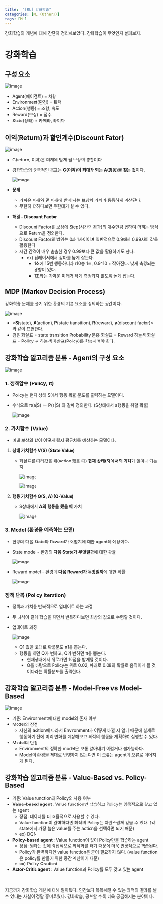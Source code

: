 ```yaml
---
title:  "[RL] 강화학습"
categories: [ML (Others)]
tags: [ML]
---
```

강화학습의 개념에 대해 간단히 정리해보았다. 강화학습이 무엇인지 살펴보자.
<br>

# 강화학습

## 구성 요소

![image](https://user-images.githubusercontent.com/89712324/219000547-e6b80d8f-9b0f-4fc3-9502-a2f6b033b78a.png)

- Agent(에이전트) = 차량
- Environment(환경) = 트랙
- Action(행동) = 조향, 속도
- Reward(보상) = 점수
- State(상태) = 카메라, 라이다

## 이익(Return)과 할인계수(Discount Fator)

![image](https://user-images.githubusercontent.com/89712324/219000592-d1edb55d-64d5-4a2e-a0fe-00b92da383a1.png)

- G(return, 이익)은 미래에 받게 될 보상의 총합이다.
- 강화학습의 궁극적인 목표는 **G(이익)이 최대가 되는 A(행동)을 찾는 것**이다.
    
    ![image](https://user-images.githubusercontent.com/89712324/219000663-c8f79e15-6f6e-4a30-bed0-ae2629abafad.png)
    
- **문제**
    - 가까운 미래와 먼 미래에 받게 되는 보상의 가치가 동등하게 계산된다.
    - 무한히 더하다보면 무한대가 될 수 있다.
- **해결 - Discount Factor**
    - Discount Factor를 보상에 Step(시간의 경과)의 개수만큼 곱하여 더하는 방식으로 Return을 정의한다.
    - Discount Factor의 범위는 0과 1사이이며 일반적으로 0.9에서 0.99사이 값을 활용한다.
    - 시간 간격이 매우 촘촘한 경우 0.99보다 큰 값을 활용하기도 한다.
        - ex) 딥레이서에서 감마를 높게 잡는다.
            - 1초에 15번 행동하니까 r10승 1초, 0.9^10 = 작아진다. 낮게 측정되는 경향이 있다.
            - 1초라는 가까운 미래가 작게 측정되지 않도록 높게 잡는다.

## MDP (Markov Decision Process)

강화학습 문제를 풀기 위한 환경의 기본 요소를 정의하는 공간이다.  

![image](https://user-images.githubusercontent.com/89712324/219000714-331c61cf-9d07-432b-82ac-246d6d22d1a1.png)

- <**S**(state), **A**(action), **P**(state transition), **R**(reward), **γ**(discount factor)> 와 같이 표현한다.
- 검은 화살표 = state transition Probability
분홍 화살표 = Reward
하늘색 화살표 = Policy
⇒ 하늘색 화살표(Policy)를 학습시켜야 한다.

## 강화학습 알고리즘 분류 - Agent의 구성 요소

![image](https://user-images.githubusercontent.com/89712324/219000752-3dd52eed-06d8-4d78-8e96-9dd871449d6f.png)

### 1. 정책함수 (Policy, π)

- Policy는 현재 상태 S에서 행동 확률 분포를 출력하는 모델이다.
- 수식으로 π(a|S) ≔ P(a|S) 와 같이 정의한다. (S상태에서 a행동을 취할 확률)
    
    ![image](https://user-images.githubusercontent.com/89712324/219000791-c1f4ca79-4635-47f9-98c8-8d21e4e4f1e4.png)
    

### 2. 가치함수 (Value)

- 미래 보상의 합이 어떻게 될지 평균치를 예상하는 모델이다.
1. **상태 가치함수 V(S) (State Value)**
    - 화살표를 따라갔을 때(action 했을 때) **현재 상태(S)에서의 가치**가 얼마나 되는지
        
        ![image](https://user-images.githubusercontent.com/89712324/219000845-cdba3d32-fe30-4eb2-848d-ede83398888c.png)
        
        ![image](https://user-images.githubusercontent.com/89712324/219000888-3d923402-45c2-4703-89b8-27d2bf62f84c.png)
        
2. **행동 가치함수 Q(S, A) (Q-Value)**
    - S상태에서 **A의 행동을 했을 때** 가치
        
        ![image](https://user-images.githubusercontent.com/89712324/219000915-97f6fb0f-29d8-4417-b4e2-24f69147b97d.png)
        

### 3. Model (환경을 예측하는 모델)

- 환경의 다음 State와 Reward가 어떨지에 대한 agent의 예상이다.
- State model - 환경의 **다음 State가 무엇일까**에 대한 확률
    
    ![image](https://user-images.githubusercontent.com/89712324/219000956-abc11617-6c85-4d65-b8a8-091459f4f50a.png)
    
- Reward model - 환경의 **다음 Reward가 무엇일까**에 대한 확률
    
    ![image](https://user-images.githubusercontent.com/89712324/219001003-3ef14659-9b14-4150-8ad9-600dd7b6dbea.png)
    

### 정책 반복 (Policy Iteration)

- 정책과 가치를 반복적으로 업데이트 하는 과정
- 두 녀석이 같이 학습을 하면서 반복하다보면 최상의 값으로 수렴할 것이다.
- 업데이트 과정
    
    ![image](https://user-images.githubusercontent.com/89712324/219001043-9ecda23c-1589-400a-9d2c-c61d8b867268.png)
    
    - Q1 값을 토대로 확률분포 π1를 뽑는다.
    - 행동을 하면 Q가 변하고, Q가 변하면 π를 뽑는다.
        - 현재상태에서 위로가면 10점을 받게될 것이다.
        - Q를 바탕으로 Policy는 위로 0.02, 아래로 0.08의 확률로 움직이게 될 것이다라는 확률분포를 출력한다.

## 강화학습 알고리즘 분류 - **Model-Free vs Model-Based**

![image](https://user-images.githubusercontent.com/89712324/219001091-4ec736a3-1cfd-4eec-a41e-6f546edb685f.png)

- 기준: Environment에 대한 model의 존재 여부
- Model의 장점
    - 자신의 acition에 따라서 Environment가 어떻게 바뀔 지 알기 때문에 실제로 행동하기 전에 미리 변화를 예상해보고 최적의 행동을 계획하여 실행할 수 있다.
- Model의 단점
    - Environment의 정확한 model은 보통 알아내기 어렵거나 불가능하다.
    - Model이 환경을 제대로 반영하지 않는다면 이 오류는 agent의 오류로 이어지게 된다.

## 강화학습 알고리즘 분류 - **Value-Based vs. Policy-Based**

- 기준: Value function과 Policy의 사용 여부
- **Value-based agent** : Value function만 학습하고 Policy는 암묵적으로 갖고 있는 agent
    - 장점: 데이터를 더 효율적으로 사용할 수 있다.
    - Value function이 완벽하다면 최적의 Policy는 자연스럽게 얻을 수 있다. (각 state에서 가장 높은 value를 주는 action을 선택하면 되기 때문)
    - ex) DQN
- **Policy-based agent** : Value function이 없이 Policy만을 학습하는 agent
    - 장점: 원하는 것에 직접적으로 최적화를 하기 때문에 더욱 안정적으로 학습된다.
    - Policy가 완벽하다면 value function은 굳이 필요하지 않다. (value function은 policy를 만들기 위한 중간 계산이기 때문)
    - ex) Policy Gradient
- **Actor-Critic agent** : Value function과 Policy를 모두 갖고 있는 agent

<br><br>
지금까지 강화학습 개념에 대해 알아봤다. 인간보다 똑똑해질 수 있는 최적의 결과를 낼 수 있다는 사실이 정말 흥미로웠다. 강화학습, 공부할 수록 더욱 궁금해지는 분야이다.